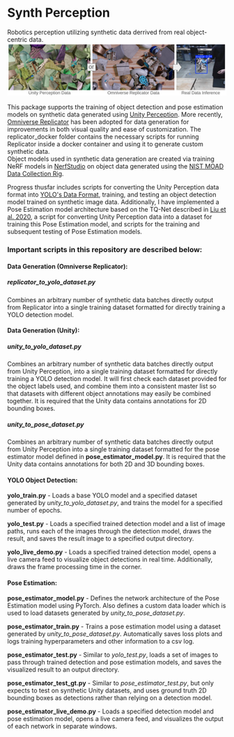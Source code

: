 # Synth Perception   
Robotics perception utilizing synthetic data derrived from real object-centric data.  
![Banner](img/banner.png)  
  
This package supports the training of object detection and pose estimation models on synthetic data generated using [Unity Perception](https://github.com/Unity-Technologies/com.unity.perception). More recently, [Omniverse Replicator](https://docs.omniverse.nvidia.com/extensions/latest/ext_replicator.html) has been adopted for data generation for improvements in both visual quality and ease of customization. The replicator_docker folder contains the necessary scripts for running Replicator inside a docker container and using it to generate custom synthetic data.  
Object models used in synthetic data generation are created via training NeRF models in [NerfStudio](https://docs.nerf.studio/) on object data generated using the [NIST MOAD Data Collection Rig](https://www.robot-manipulation.org/nist-moad).  
   
Progress thusfar includes scripts for converting the Unity Perception data format into [YOLO's Data Format](https://docs.ultralytics.com/datasets/detect/#ultralytics-yolo-format), training, and testing an object detection model trained on synthetic image data. Additionally, I have implemented a Pose Estimation model architecture based on the TQ-Net described in [Liu et al. 2020](https://ieeexplore.ieee.org/document/8868108), a script for converting Unity Perception data into a dataset for training this Pose Estimation model, and scripts for the training and subsequent testing of Pose Estimation models.  
   
### Important scripts in this repository are described below:  
#### Data Generation (Omniverse Replicator):  
##### replicator_to_yolo_dataset.py  
Combines an arbitrary number of synthetic data batches directly output from Replicator into a single training dataset formatted for directly training a YOLO detection model.   

#### Data Generation (Unity):  
##### unity_to_yolo_dataset.py  
Combines an arbitrary number of synthetic data batches directly output from Unity Perception, into a single training dataset formatted for directly training a YOLO detection model. It will first check each dataset provided for the object labels used, and combine them into a consistent master list so that datasets with different object annotations may easily be combined together. It is required that the Unity data contains annotations for 2D bounding boxes.  
  
##### unity_to_pose_dataset.py  
Combines an arbitrary number of synthetic data batches directly output from Unity Perception into a single training dataset formatted for the pose estimator model defined in **pose_estimator_model.py**. It is required that the Unity data contains annotations for both 2D and 3D bounding boxes.  
   
#### YOLO Object Detection:  
**yolo_train.py** - Loads a base YOLO model and a specified dataset generated by *unity_to_yolo_dataset.py*, and trains the model for a specified number of epochs.    
   
**yolo_test.py** - Loads a specified trained detection model and a list of image paths, runs each of the images through the detection model, draws the result, and saves the result image to a specified output directory.  
   
**yolo_live_demo.py** - Loads a specified trained detection model, opens a live camera feed to visualize object detections in real time. Additionally, draws the frame processing time in the corner.   
   
#### Pose Estimation:  
**pose_estimator_model.py** - Defines the network architecture of the Pose Estimation model using PyTorch. Also defines a custom data loader which is used to load datasets generated by *unity_to_pose_dataset.py*.  
   
**pose_estimator_train.py** - Trains a pose estimation model using a dataset generated by *unity_to_pose_dataset.py*. Automatically saves loss plots and logs training hyperparameters and other information to a csv log.  
    
**pose_estimator_test.py** - Similar to *yolo_test.py*, loads a set of images to pass through trained detection and pose estimation models, and saves the visualized result to an output directory.  
   
**pose_estimator_test_gt.py** - Similar to *pose_estimator_test.py*, but only expects to test on synthetic Unity datasets, and uses ground truth 2D bounding boxes as detections rather than relying on a detection model.  
   
**pose_estimator_live_demo.py** - Loads a specified detection model and pose estimation model, opens a live camera feed, and visualizes the output of each network in separate windows.  